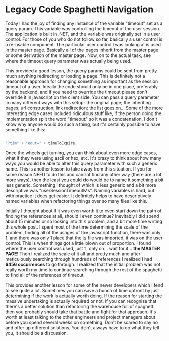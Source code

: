 # Legacy Code Spaghetti Navigation

Today I had the joy of finding any instance of the variable "timeout" set as a query param. This variable was controlling the timeout of the user session. The application is built in .NET, and the variable was originally set in a user control. For those of you who do not follow so far, basically a user control is a re-usable component. The particular user control I was looking at is used in the master page. Basically all of the pages inherit from the master page or some derivation of the master page. Now, on to the actual task, see where the timeout query parameter was actually being used.

This provided a good lesson, the query params could be sent from pretty much anything redirecting or loading a page. This is definitely not a reasonable approach for changing something as important as the session timeout of a user. Ideally the code should only be in one place, preferably by the backend, and if you need to override the timeout please don't override it in javascript on the client side. You can pass a query parameter in many different ways with this setup: the original page; the inheriting pages; url construction; link redirection; the list goes on... Some of the more interesting edge cases included ridiculous stuff like, if the person doing the implementation split the word "timeout" so it was a concatenation. I don't know why anyone would do such a thing, but it's certainly possible to have something like this:

```javascript

"?tim" + "eout=" + timeToExpire;
```

Once the wheels get turning, you can think about even more edge cases, what if they were using ascii or hex, etc. It's crazy to think about how many ways you would be able to alter this query parameter with such a generic name. This is another lesson to take away from this situation. If you for some reason NEED to do this and cannot find any other way (there are a lot more ways), then the least you could do would be to name it something a bit less generic. Something I thought of which is less generic and a bit more descriptive was "userSessionTimeoutMs". Naming variables is hard, but with practice it does get easier. It definitely helps to have descriptively named variables when refactoring things over so many files like this.

Initially I thought about if it was even worth it to even start down the path of finding the references at all, should I even continue? Inevitably I did spend about 15 minutes or so looking into this problem, and a bit more time writing this whole post. I spent most of the time determining the scale of the problem, finding all of the usages of the javascript function, there was only 1, and there was only 1 place that the js file was imported, it was on the user control. This is when things got a little blown out of proportion. I found where the user control was used, just 1, only on... wait for it... **the MASTER PAGE**! Then I realized the scale of it all and pretty much and after meticulously searching through hundreds of references I realized I had **6456 occurrences** to go through. I realized that the initial problem was not really worth my time to continue searching through the rest of the spaghetti to find all of the references of timeout.

This provides another lesson for some of the newer developers which I tend to see quite a lot. Sometimes you can save a bunch of time upfront by just determining if the work is actually worth doing. If the reason for starting the massive undertaking is actually required or not. If you can recognize that there's a better solution than refactoring the warehouse full of spaghetti then you probably should take that battle and fight for that approach. It's worth at least talking to the other engineers and project managers about before you spend several weeks on something. Don't be scared to say no and offer up different solutions. You don't always have to do what they tell you, it should be a discussion.
